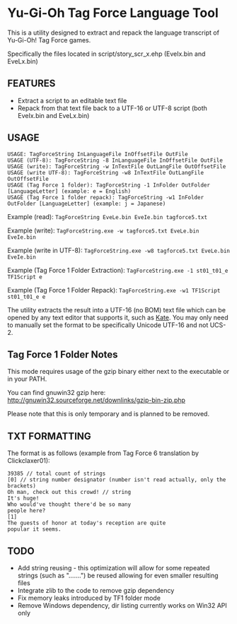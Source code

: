# Yu-Gi-Oh Tag Force Language Tool

This is a utility designed to extract and repack the language transcript of Yu-Gi-Oh! Tag Force games.

Specifically the files located in script/story_scr_x.ehp (EveIx.bin and EveLx.bin)

## FEATURES

- Extract a script to an editable text file
- Repack from that text file back to a UTF-16 or UTF-8 script (both EveIx.bin and EveLx.bin)

## USAGE

```
USAGE: TagForceString InLanguageFile InOffsetFile OutFile
USAGE (UTF-8): TagForceString -8 InLanguageFile InOffsetFile OutFile
USAGE (write): TagForceString -w InTextFile OutLangFile OutOffsetFile
USAGE (write UTF-8): TagForceString -w8 InTextFile OutLangFile OutOffsetFile
USAGE (Tag Force 1 folder): TagForceString -1 InFolder OutFolder [LanguageLetter] (example: e = English)
USAGE (Tag Force 1 folder repack): TagForceString -w1 InFolder OutFolder [LanguageLetter] (example: j = Japanese)
```

Example (read): `TagForceString EveLe.bin EveIe.bin tagforce5.txt`

Example (write): `TagForceString.exe -w tagforce5.txt EveLe.bin EveIe.bin`

Example (write in UTF-8): `TagForceString.exe -w8 tagforce5.txt EveLe.bin EveIe.bin`

Example (Tag Force 1 Folder Extraction): `TagForceString.exe -1 st01_t01_e TF1Script e`

Example (Tag Force 1 Folder Repack): `TagForceString.exe -w1 TF1Script st01_t01_e e`

The utility extracts the result into a UTF-16 (no BOM) text file which can be opened by any text editor that supports it, such as [Kate](https://kate-editor.org). You may only need to manually set the format to be specifically Unicode UTF-16 and not UCS-2.

## Tag Force 1 Folder Notes

This mode requires usage of the gzip binary either next to the executable or in your PATH.

You can find gnuwin32 gzip here: http://gnuwin32.sourceforge.net/downlinks/gzip-bin-zip.php

Please note that this is only temporary and is planned to be removed.

## TXT FORMATTING

The format is as follows (example from Tag Force 6 translation by Clickclaxer01):

```
39385 // total count of strings
[0] // string number designator (number isn't read actually, only the brackets)
Oh man, check out this crowd! // string
It's huge!
Who would've thought there'd be so many
people here?
[1]
The guests of honor at today's reception are quite
popular it seems.
```

## TODO

- Add string reusing - this optimization will allow for some repeated strings (such as ".......") be reused allowing for even smaller resulting files
- Integrate zlib to the code to remove gzip dependency
- Fix memory leaks introduced by TF1 folder mode
- Remove Windows dependency, dir listing currently works on Win32 API only